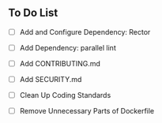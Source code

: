 ## To Do List

- [ ] Add and Configure Dependency: Rector
- [ ] Add Dependency: parallel lint
- [ ] Add CONTRIBUTING.md
- [ ] Add SECURITY.md
- [ ] Clean Up Coding Standards
- [ ] Remove Unnecessary Parts of Dockerfile

